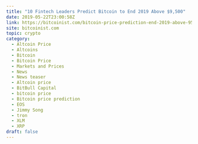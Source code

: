 ```yaml
---
title: "10 Fintech Leaders Predict Bitcoin to End 2019 Above $9,500"
date: 2019-05-22T23:00:58Z
link: https://bitcoinist.com/bitcoin-price-prediction-end-2019-above-9500/?utm_medium=RSS&utm_source=hune
site: bitcoinist.com
topic: crypto
category:
  - Altcoin Price
  - Altcoins
  - Bitcoin
  - Bitcoin Price
  - Markets and Prices
  - News
  - News teaser
  - Altcoin price
  - BitBull Capital
  - bitcoin price
  - Bitcoin price prediction
  - EOS
  - Jimmy Song
  - tron
  - XLM
  - XRP
draft: false
---
```

